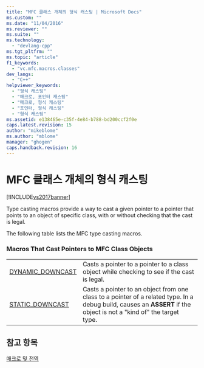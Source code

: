 ```yaml
---
title: "MFC 클래스 개체의 형식 캐스팅 | Microsoft Docs"
ms.custom: ""
ms.date: "11/04/2016"
ms.reviewer: ""
ms.suite: ""
ms.technology: 
  - "devlang-cpp"
ms.tgt_pltfrm: ""
ms.topic: "article"
f1_keywords: 
  - "vc.mfc.macros.classes"
dev_langs: 
  - "C++"
helpviewer_keywords: 
  - "형식 캐스팅"
  - "매크로, 포인터 캐스팅"
  - "매크로, 형식 캐스팅"
  - "포인터, 형식 캐스팅"
  - "형식 캐스팅"
ms.assetid: e138465e-c35f-4e84-b788-bd200ccf2f0e
caps.latest.revision: 15
author: "mikeblome"
ms.author: "mblome"
manager: "ghogen"
caps.handback.revision: 16
---
```

# MFC 클래스 개체의 형식 캐스팅
[!INCLUDE[vs2017banner](../../assembler/inline/includes/vs2017banner.md)]

Type casting macros provide a way to cast a given pointer to a pointer that points to an object of specific class, with or without checking that the cast is legal.  
  
 The following table lists the MFC type casting macros.  
  
### Macros That Cast Pointers to MFC Class Objects  
  
|||  
|-|-|  
|[DYNAMIC\_DOWNCAST](../Topic/DYNAMIC_DOWNCAST.md)|Casts a pointer to a pointer to a class object while checking to see if the cast is legal.|  
|[STATIC\_DOWNCAST](../Topic/STATIC_DOWNCAST.md)|Casts a pointer to an object from one class to a pointer of a related type.  In a debug build, causes an **ASSERT** if the object is not a "kind of" the target type.|  
  
## 참고 항목  
 [매크로 및 전역](../../mfc/reference/mfc-macros-and-globals.md)